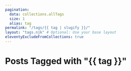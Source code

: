 ```yaml
---
pagination:
  data: collections.allTags
  size: 1
  alias: tag
permalink: "/tags/{{ tag | slugify }}/"
layout: "tags.njk" # Optional: Use your base layout
eleventyExcludeFromCollections: true
---
```


<h1>Posts Tagged with "{{ tag }}"</h1>

